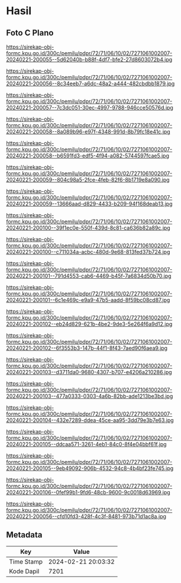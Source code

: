 # Hasil

## Foto C Plano

https://sirekap-obj-formc.kpu.go.id/300c/pemilu/pdpr/72/71/06/10/02/7271061002007-20240221-200055--5d62040b-b88f-4df7-bfe2-27d8603072b4.jpg

https://sirekap-obj-formc.kpu.go.id/300c/pemilu/pdpr/72/71/06/10/02/7271061002007-20240221-200056--8c34eeb7-a6dc-48a2-a444-482cbdbb1879.jpg

https://sirekap-obj-formc.kpu.go.id/300c/pemilu/pdpr/72/71/06/10/02/7271061002007-20240221-200057--7c3dc051-30ec-4997-9788-946cce50576d.jpg

https://sirekap-obj-formc.kpu.go.id/300c/pemilu/pdpr/72/71/06/10/02/7271061002007-20240221-200058--8a089b96-e97f-4348-991d-8b79fc18e41c.jpg

https://sirekap-obj-formc.kpu.go.id/300c/pemilu/pdpr/72/71/06/10/02/7271061002007-20240221-200058--b6591fd3-edf5-4f94-a082-5744597fcae5.jpg

https://sirekap-obj-formc.kpu.go.id/300c/pemilu/pdpr/72/71/06/10/02/7271061002007-20240221-200059--804c98a5-2fce-4feb-82f6-8b1719e8a090.jpg

https://sirekap-obj-formc.kpu.go.id/300c/pemilu/pdpr/72/71/06/10/02/7271061002007-20240221-200059--13666aad-d829-4433-b209-94f168deab13.jpg

https://sirekap-obj-formc.kpu.go.id/300c/pemilu/pdpr/72/71/06/10/02/7271061002007-20240221-200100--39f1ec0e-550f-439d-8c81-ca636b82a89c.jpg

https://sirekap-obj-formc.kpu.go.id/300c/pemilu/pdpr/72/71/06/10/02/7271061002007-20240221-200100--c711034a-acbc-480d-9e68-813fed37b724.jpg

https://sirekap-obj-formc.kpu.go.id/300c/pemilu/pdpr/72/71/06/10/02/7271061002007-20240221-200101--791d4553-cab6-4469-b45f-7a6834d50b70.jpg

https://sirekap-obj-formc.kpu.go.id/300c/pemilu/pdpr/72/71/06/10/02/7271061002007-20240221-200101--6c1e469c-e9a9-47b5-aadd-8f59bc08cd87.jpg

https://sirekap-obj-formc.kpu.go.id/300c/pemilu/pdpr/72/71/06/10/02/7271061002007-20240221-200102--eb24d829-621b-4be2-9de3-5e264f6a9d12.jpg

https://sirekap-obj-formc.kpu.go.id/300c/pemilu/pdpr/72/71/06/10/02/7271061002007-20240221-200102--6f3553b3-147b-44f1-8f43-7aed90f6aea9.jpg

https://sirekap-obj-formc.kpu.go.id/300c/pemilu/pdpr/72/71/06/10/02/7271061002007-20240221-200103--d3711da0-9680-4307-b707-e4206a210286.jpg

https://sirekap-obj-formc.kpu.go.id/300c/pemilu/pdpr/72/71/06/10/02/7271061002007-20240221-200103--477a0333-0303-4a6b-82bb-ade1213be3bd.jpg

https://sirekap-obj-formc.kpu.go.id/300c/pemilu/pdpr/72/71/06/10/02/7271061002007-20240221-200104--432e7289-ddea-45ce-aa95-3dd79e3b7e63.jpg

https://sirekap-obj-formc.kpu.go.id/300c/pemilu/pdpr/72/71/06/10/02/7271061002007-20240221-200105--ddcaa571-3261-4eb1-84c0-8f4e04bbf61f.jpg

https://sirekap-obj-formc.kpu.go.id/300c/pemilu/pdpr/72/71/06/10/02/7271061002007-20240221-200105--9eb49092-906b-4532-94c8-4b4bf23fe745.jpg

https://sirekap-obj-formc.kpu.go.id/300c/pemilu/pdpr/72/71/06/10/02/7271061002007-20240221-200106--0fef99b1-9fd6-48cb-9600-9c0018d63969.jpg

https://sirekap-obj-formc.kpu.go.id/300c/pemilu/pdpr/72/71/06/10/02/7271061002007-20240221-200056--cfd10fd3-428f-4c3f-8481-973b71d1ac8a.jpg


## Metadata

| Key        | Value               |
| ---------- | ------------------- |
| Time Stamp | 2024-02-21 20:03:32 |
| Kode Dapil | 7201                |



